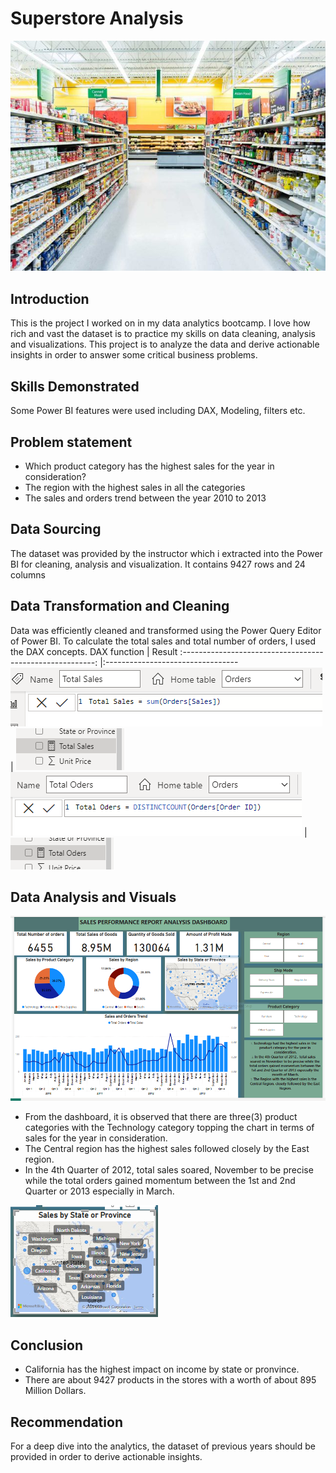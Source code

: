 # Superstore Analysis

![](aisle.jpg)

## Introduction
This is the project I worked on in my data analytics bootcamp. I love how rich and vast the dataset is to practice my skills on data cleaning, analysis and visualizations. This project is to analyze the data and derive actionable insights in order to answer some critical business problems.

## Skills Demonstrated
Some Power BI features were used including DAX, Modeling, filters etc.

## Problem statement
- Which product category has the highest sales for the year in consideration?
- The region with the highest sales in all the categories
- The sales and orders trend between the year 2010 to 2013

## Data Sourcing
The dataset was provided by the instructor which i extracted into the Power BI for cleaning, analysis and visualization. It contains 9427 rows and 24 columns

## Data Transformation and Cleaning
Data was efficiently cleaned and transformed using the Power Query Editor of Power BI. To calculate the total sales and total number of orders, I used the DAX concepts.
DAX function                                                                                        |   Result
:--------------------------------------------------------:                                          |:---------------------------------                                
![](https://github.com/yemiobolo/Superstore-Analytics-Project/blob/main/Superstore%20Images/Dax%20function.PNG)     | ![](https://github.com/yemiobolo/Superstore-Analytics-Project/blob/main/Superstore%20Images/Dax%20function%202.PNG)
![](https://github.com/yemiobolo/Superstore-Analytics-Project/blob/main/Superstore%20Images/Dax.PNG)                | ![](https://github.com/yemiobolo/Superstore-Analytics-Project/blob/main/Superstore%20Images/Dax1.PNG)
## Data Analysis and Visuals
![](https://github.com/yemiobolo/Superstore-Analytics-Project/blob/main/Superstore%20Images/sales%20performance%20visuals.PNG)
- From the dashboard, it is observed that there are three(3) product categories with the Technology category topping the chart in terms of sales for the year in consideration.
- The Central region has the highest sales followed closely by the East region.
- In the 4th Quarter of 2012, total sales soared, November to be precise while the total orders gained momentum between the 1st and 2nd Quarter or 2013 especially in March.

![](https://github.com/yemiobolo/Superstore-Analytics-Project/blob/main/Superstore%20Images/sales%20by%20state.PNG)

## Conclusion
- California has the highest impact on income by state or pronvince.
- There are about 9427 products in the stores with a worth of about 895 Million Dollars.

## Recommendation
For a deep dive into the analytics, the dataset of previous years should be provided in order to derive actionable insights.

